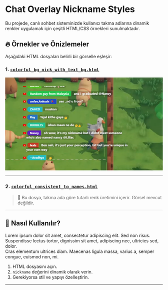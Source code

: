 # Chat Overlay Nickname Styles

Bu projede, canlı sohbet sisteminizde kullanıcı takma adlarına dinamik renkler uygulamak için çeşitli HTML/CSS örnekleri sunulmaktadır.

## 🔥 Örnekler ve Önizlemeler

Aşağıdaki HTML dosyaları belirli bir görselle eşleşir:

### 1. [`colorful_bg_nick_with_text_bg.html`](overlays/renkli_arka_plan_nikler_1.html)
![colorful_bg_nick_with_text_bg](overlays/images/renkli_arka_plan_nikler_1.png)

---

### 2. [`colorful_consistent_to_names.html`](overlays/colorful_consistent_to_names.html)

> 📌 Bu dosya, takma ada göre tutarlı renk üretimini içerir. Görsel mevcut değildir.

---

## 🚀 Nasıl Kullanılır?

Lorem ipsum dolor sit amet, consectetur adipiscing elit. Sed non risus. Suspendisse lectus tortor, dignissim sit amet, adipiscing nec, ultricies sed, dolor.  
Cras elementum ultrices diam. Maecenas ligula massa, varius a, semper congue, euismod non, mi.

1. HTML dosyasını açın.
2. `nickname` değerini dinamik olarak verin.
3. Gerekiyorsa stil ve yapıyı özelleştirin.

---

